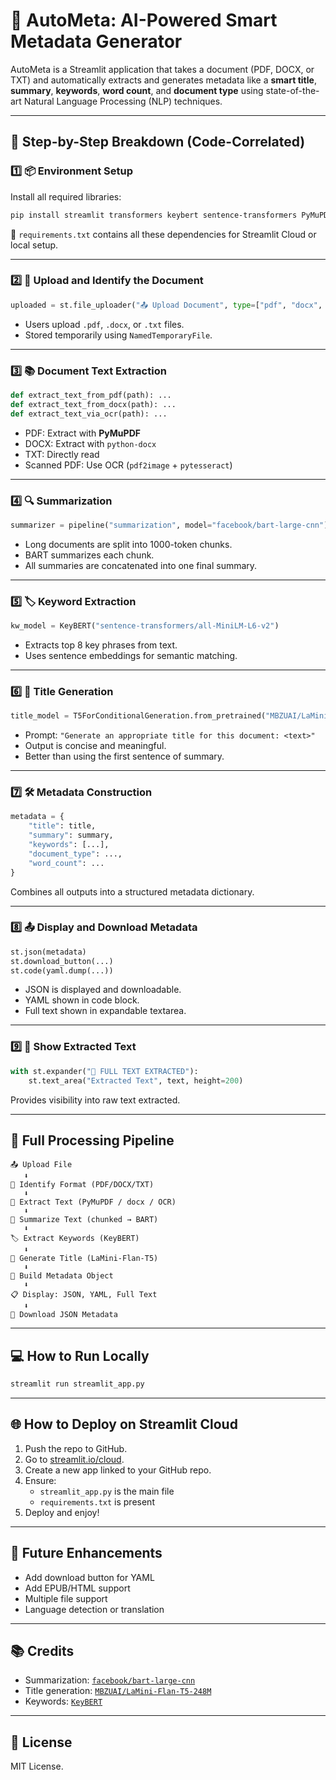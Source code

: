 # 📄 AutoMeta: AI-Powered Smart Metadata Generator

AutoMeta is a Streamlit application that takes a document (PDF, DOCX, or TXT) and automatically extracts and generates metadata like a **smart title**, **summary**, **keywords**, **word count**, and **document type** using state-of-the-art Natural Language Processing (NLP) techniques.

---

## 🧱 Step-by-Step Breakdown (Code-Correlated)

### 1️⃣ 📦 Environment Setup

Install all required libraries:

```bash
pip install streamlit transformers keybert sentence-transformers PyMuPDF python-docx pytesseract pdf2image pyyaml
```

📄 `requirements.txt` contains all these dependencies for Streamlit Cloud or local setup.

---

### 2️⃣ 📁 Upload and Identify the Document

```python
uploaded = st.file_uploader("📤 Upload Document", type=["pdf", "docx", "txt"])
```

- Users upload `.pdf`, `.docx`, or `.txt` files.
- Stored temporarily using `NamedTemporaryFile`.

---

### 3️⃣ 📚 Document Text Extraction

```python
def extract_text_from_pdf(path): ...
def extract_text_from_docx(path): ...
def extract_text_via_ocr(path): ...
```

- PDF: Extract with **PyMuPDF**
- DOCX: Extract with `python-docx`
- TXT: Directly read
- Scanned PDF: Use OCR (`pdf2image` + `pytesseract`)

---

### 4️⃣ 🔍 Summarization

```python
summarizer = pipeline("summarization", model="facebook/bart-large-cnn")
```

- Long documents are split into 1000-token chunks.
- BART summarizes each chunk.
- All summaries are concatenated into one final summary.

---

### 5️⃣ 🏷️ Keyword Extraction

```python
kw_model = KeyBERT("sentence-transformers/all-MiniLM-L6-v2")
```

- Extracts top 8 key phrases from text.
- Uses sentence embeddings for semantic matching.

---

### 6️⃣ 🧠 Title Generation

```python
title_model = T5ForConditionalGeneration.from_pretrained("MBZUAI/LaMini-Flan-T5-248M")
```

- Prompt: `"Generate an appropriate title for this document: <text>"`
- Output is concise and meaningful.
- Better than using the first sentence of summary.

---

### 7️⃣ 🛠 Metadata Construction

```python
metadata = {
    "title": title,
    "summary": summary,
    "keywords": [...],
    "document_type": ...,
    "word_count": ...
}
```

Combines all outputs into a structured metadata dictionary.

---

### 8️⃣ 📤 Display and Download Metadata

```python
st.json(metadata)
st.download_button(...)
st.code(yaml.dump(...))
```

- JSON is displayed and downloadable.
- YAML shown in code block.
- Full text shown in expandable textarea.

---

### 9️⃣ 📖 Show Extracted Text

```python
with st.expander("📖 FULL TEXT EXTRACTED"):
    st.text_area("Extracted Text", text, height=200)
```

Provides visibility into raw text extracted.

---

## 🧪 Full Processing Pipeline

```
📤 Upload File
   ⬇
🧠 Identify Format (PDF/DOCX/TXT)
   ⬇
📜 Extract Text (PyMuPDF / docx / OCR)
   ⬇
📝 Summarize Text (chunked → BART)
   ⬇
🏷 Extract Keywords (KeyBERT)
   ⬇
🧠 Generate Title (LaMini-Flan-T5)
   ⬇
🧾 Build Metadata Object
   ⬇
📋 Display: JSON, YAML, Full Text
   ⬇
💾 Download JSON Metadata
```

---

## 💻 How to Run Locally

```bash
streamlit run streamlit_app.py
```

---

## 🌐 How to Deploy on Streamlit Cloud

1. Push the repo to GitHub.
2. Go to [streamlit.io/cloud](https://streamlit.io/cloud).
3. Create a new app linked to your GitHub repo.
4. Ensure:
   - `streamlit_app.py` is the main file
   - `requirements.txt` is present
5. Deploy and enjoy!

---

## 🔮 Future Enhancements

- Add download button for YAML
- Add EPUB/HTML support
- Multiple file support
- Language detection or translation

---

## 📚 Credits

- Summarization: [`facebook/bart-large-cnn`](https://huggingface.co/facebook/bart-large-cnn)
- Title generation: [`MBZUAI/LaMini-Flan-T5-248M`](https://huggingface.co/MBZUAI/LaMini-Flan-T5-248M)
- Keywords: [`KeyBERT`](https://github.com/MaartenGr/KeyBERT)

---

## 📝 License

MIT License.
